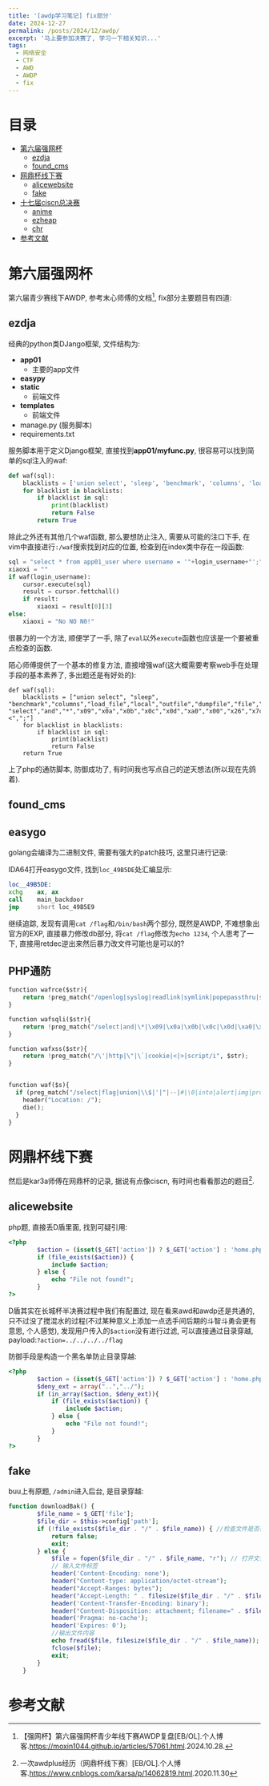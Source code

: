 ```yaml
---
title: '[awdp学习笔记] fix部分'
date: 2024-12-27
permalink: /posts/2024/12/awdp/
excerpt: '马上要参加决赛了, 学习一下相关知识...'
tags:
  - 网络安全
  - CTF
  - AWD
  - AWDP
  - fix
---
```


# 目录

- [第六届强网杯](#第六届强网杯)
    - [ezdja](#ezdja)
    - [found_cms](#found_cms)
- [网鼎杯线下赛](#网鼎杯线下赛)
    - [alicewebsite](#alicewebsite)
    - [fake](#fake)
- [十七届ciscn总决赛](#十七届ciscn总决赛)
    - [anime](#anime)
    - [ezheap](#ezheap)
    - [chr](#chr)
- [参考文献](#参考文献)

# 第六届强网杯

第六届青少赛线下AWDP, 参考末心师傅的文档[^moxin], fix部分主要题目有四道:

## ezdja

经典的python类DJango框架, 文件结构为:

- **app01**
    - 主要的app文件
- **easypy**
- **static**
    - 前端文件
- **templates**
    - 前端文件
- manage.py (服务脚本)
- requirements.txt

服务脚本用于定义Django框架, 直接找到**app01/myfunc.py**, 很容易可以找到简单的sql注入的waf:

```python
def waf(sql):
    blacklists = ['union select', 'sleep', 'benchmark', 'columns', 'load_file', 'local', 'outfile', 'dumpfile', 'file']
    for blacklist in blacklists:
        if blacklist in sql:
            print(blacklist)
            return False
        return True
```

除此之外还有其他几个waf函数, 那么要想防止注入, 需要从可能的注口下手, 在vim中直接进行`:/waf`搜索找到对应的位置, 检查到在index类中存在一段函数:

```python
sql = "select * from app01_user where username = '"+login_username+"';"
xiaoxi = ""
if waf(login_username):
    cursor.execute(sql)
    result = cursor.fettchall()
    if result:
        xiaoxi = result[0][3]
else:
    xiaoxi = "No NO N0!"
```

很暴力的一个方法, 顺便学了一手, 除了`eval`以外`execute`函数也应该是一个要被重点检查的函数.

陌心师傅提供了一个基本的修复方法, 直接增强waf(这大概需要考察web手在处理手段的基本素养了, 多出题还是有好处的):

```
def waf(sql):
    blacklists = ["union select", "sleep", "benchmark","columns","load_file","local","outfile","dumpfile","file","union","select",
"select","and","*","x09","x0a","x0b","x0c","x0d","xa0","x00","x26","x7c","or","into","from","where","join","sleexml","extractvalue","+","regex","copy","read","file","create","grand","dir","insert","link","server","drop","=",">","<",";"]
    for blacklist in blacklists:
        if blacklist in sql:
            print(blacklist)
            return False
    return True
```

上了php的通防脚本, 防御成功了, 有时间我也写点自己的逆天想法(所以现在先鸽着).

## found_cms

## easygo

golang会编译为二进制文件, 需要有强大的patch技巧, 这里只进行记录:

IDA64打开easygo文件, 找到`loc_49B5DE`处汇编显示:

```asm
loc__49B5DE:
xchg    ax, ax
call    main_backdoor
jmp     short loc_49B5E9
```

继续追踪, 发现有调用`cat /flag`和`/bin/bash`两个部分, 既然是AWDP, 不难想象出官方的EXP, 直接暴力修改db部分, 将`cat /flag`修改为`echo 1234`, 个人思考了一下, 直接用retdec逆出来然后暴力改文件可能也是可以的?

## PHP通防

```python
function wafrce($str){
	return !preg_match("/openlog|syslog|readlink|symlink|popepassthru|stream_socket_server|scandir|assert|pcntl_exec|fwrite|curl|system|eval|assert|flag|passthru|exec|chroot|chgrp|chown|shell_exec|proc_open|proc_get_status|popen|ini_alter|ini_restore/i", $str);
}

function wafsqli($str){
	return !preg_match("/select|and|\*|\x09|\x0a|\x0b|\x0c|\x0d|\xa0|\x00|\x26|\x7c|or|into|from|where|join|sleexml|extractvalue|+|regex|copy|read|file|create|grand|dir|insert|link|server|drop|=|>|<|;|\"|\'|\^|\|/i", $str);
}

function wafxss($str){
	return !preg_match("/\'|http|\"|\`|cookie|<|>|script/i", $str);
}


function waf($s){
  if (preg_match("/select|flag|union|\\$|'|"|--|#|\0|into|alert|img|prompt|set|/*|x09|x0a|x0b|x0c|x0d|xa0|%|<|>|^|x00|#|x23|[0-9]|file|=|or|x7c|select|and|flag|into|where|x26|'|"|union|`|sleep|benchmark|regexp|from|count|procedure|and|ascii|substr|substring|left|right|union|if|case|pow|exp|order|sleep|benchmark|into|load|outfile|dumpfile|load_file|join|show|select|update|set|concat|delete|alter|insert|create|union|or|drop|not|for|join|is|between|group_concat|like|where|user|ascii|greatest|mid|substr|left|right|char|hex|ord|case|limit|conv|table|mysql_history|flag|count|rpad|&|*|.|/is",$s)||strlen($s)>50){
    header("Location: /");
    die();
  }
}
```

# 网鼎杯线下赛

然后是kar3a师傅在网鼎杯的记录, 据说有点像ciscn, 有时间也看看那边的题目[^kar3a].

## alicewebsite

php题, 直接丢D盾里面, 找到可疑引用:

```php
<?php
        $action = (isset($_GET['action']) ? $_GET['action'] : 'home.php');
        if (file_exists($action)) {
            include $action;
        } else {
            echo "File not found!";
        }
?>
```

D盾其实在长城杯半决赛过程中我们有配置过, 现在看来awd和awdp还是共通的, 只不过没了搅混水的过程(不过某种意义上添加一点选手间后期的斗智斗勇会更有意思, 个人感觉), 发现用户传入的`$action`没有进行过滤, 可以直接通过目录穿越, payload:`?action=../../../../flag`

防御手段是构造一个黑名单防止目录穿越:

```php
<?php
        $action = (isset($_GET['action']) ? $_GET['action'] : 'home.php');
		$deny_ext = array("..","../");
		if (in_array($action, $deny_ext)){
            if (file_exists($action)) {
                include $action;
            } else {
                echo "File not found!";
            }
		}
?>
```

## fake

buu上有原题, `/admin`进入后台, 是目录穿越:

```php
function downloadBak() {
        $file_name = $_GET['file'];
        $file_dir = $this->config['path'];
        if (!file_exists($file_dir . "/" . $file_name)) { //检查文件是否存在
            return false;
            exit;
        } else {
            $file = fopen($file_dir . "/" . $file_name, "r"); // 打开文件
            // 输入文件标签
            header('Content-Encoding: none');
            header("Content-type: application/octet-stream");
            header("Accept-Ranges: bytes");
            header("Accept-Length: " . filesize($file_dir . "/" . $file_name));
            header('Content-Transfer-Encoding: binary');
            header("Content-Disposition: attachment; filename=" . $file_name);  //以真实文件名提供给浏览器下载
            header('Pragma: no-cache');
            header('Expires: 0');
            //输出文件内容
            echo fread($file, filesize($file_dir . "/" . $file_name));
            fclose($file);
            exit;
        }
    }
```


# 参考文献

[^moxin]: 【强网杯】第六届强网杯青少年线下赛AWDP复盘[EB/OL].个人博客.<a target="_blank" href='https://moxin1044.github.io/articles/57061.html'>https://moxin1044.github.io/articles/57061.html</a>.2024.10.28.
[^kar3a]: 一次awdplus经历（网鼎杯线下赛）[EB/OL].个人博客.<a target="_blank" href='https://www.cnblogs.com/karsa/p/14062819.html'>https://www.cnblogs.com/karsa/p/14062819.html</a>.2020.11.30
[^solutions]: 暑假作业写了没.x^2+y^2=n的整数解[EB/OL].知乎.https://zhuanlan.zhihu.com/p/668845092.2023.11.26
[^complex]: Wbuildings.国城杯2024[EB/OL].个人博客.https://wbuildings.github.io/Crypto/%E5%9B%BD%E5%9F%8E%E6%9D%AF2024/#more.2024.12.07

